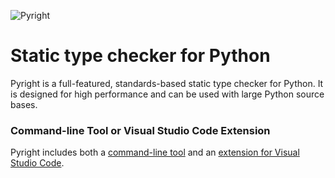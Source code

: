 ![Pyright](/img/PyrightLarge.png)

# Static type checker for Python

Pyright is a full-featured, standards-based static type checker for Python. It is designed for high performance and can be used with large Python source bases.

### Command-line Tool or Visual Studio Code Extension
Pyright includes both a [command-line tool](command-line.md) and an [extension for Visual Studio Code](https://marketplace.visualstudio.com/items?itemName=ms-pyright.pyright).


